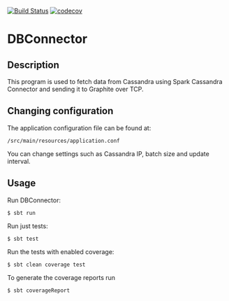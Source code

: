 [![Build Status](https://travis-ci.org/qvantel/orcd-dbconnector.svg?branch=master)](https://travis-ci.org/qvantel/orcd-dbconnector)
[![codecov](https://codecov.io/gh/qvantel/orcd-dbconnector/branch/master/graph/badge.svg)](https://codecov.io/gh/qvantel/orcd-dbconnector)

# DBConnector
## Description
This program is used to fetch data from Cassandra using Spark Cassandra Connector and sending it to Graphite over TCP.

## Changing configuration
The application configuration file can be found at:
```
/src/main/resources/application.conf
```
You can change settings such as Cassandra IP, batch size and update interval.

## Usage
Run DBConnector:
```
$ sbt run
```

Run just tests:
```
$ sbt test
```

Run the tests with enabled coverage:
```
$ sbt clean coverage test
```

To generate the coverage reports run
```
$ sbt coverageReport
```
